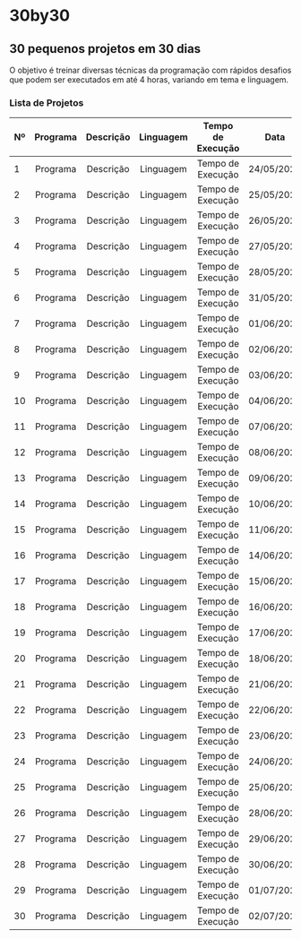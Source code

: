 # 30by30

## 30 pequenos projetos em 30 dias

O objetivo é treinar diversas técnicas da programação com rápidos desafios que podem ser executados em até 4 horas, variando em tema e linguagem.
### Lista de Projetos

| Nº | Programa        | Descrição           | Linguagem  | Tempo de Execução | Data |
| -- |:---------------:| :------------------:| :---------:| :----------------:| :---:|
| 1 | Programa        | Descrição           | Linguagem  | Tempo de Execução | 24/05/2021 |
| 2 | Programa        | Descrição           | Linguagem  | Tempo de Execução | 25/05/2021 |
| 3 | Programa        | Descrição           | Linguagem  | Tempo de Execução | 26/05/2021 |
| 4 | Programa        | Descrição           | Linguagem  | Tempo de Execução | 27/05/2021 |
| 5 | Programa        | Descrição           | Linguagem  | Tempo de Execução | 28/05/2021 |
| 6 | Programa        | Descrição           | Linguagem  | Tempo de Execução | 31/05/2021 |
| 7 | Programa        | Descrição           | Linguagem  | Tempo de Execução | 01/06/2021 |
| 8 | Programa        | Descrição           | Linguagem  | Tempo de Execução | 02/06/2021 |
| 9 | Programa        | Descrição           | Linguagem  | Tempo de Execução | 03/06/2021 |
| 10 | Programa        | Descrição           | Linguagem  | Tempo de Execução | 04/06/2021 |
| 11 | Programa        | Descrição           | Linguagem  | Tempo de Execução | 07/06/2021 |
| 12 | Programa        | Descrição           | Linguagem  | Tempo de Execução | 08/06/2021 |
| 13 | Programa        | Descrição           | Linguagem  | Tempo de Execução | 09/06/2021 |
| 14 | Programa        | Descrição           | Linguagem  | Tempo de Execução | 10/06/2021 |
| 15 | Programa        | Descrição           | Linguagem  | Tempo de Execução | 11/06/2021 |
| 16 | Programa        | Descrição           | Linguagem  | Tempo de Execução | 14/06/2021 |
| 17 | Programa        | Descrição           | Linguagem  | Tempo de Execução | 15/06/2021 |
| 18 | Programa        | Descrição           | Linguagem  | Tempo de Execução | 16/06/2021 |
| 19 | Programa        | Descrição           | Linguagem  | Tempo de Execução | 17/06/2021 |
| 20 | Programa        | Descrição           | Linguagem  | Tempo de Execução | 18/06/2021 |
| 21 | Programa        | Descrição           | Linguagem  | Tempo de Execução | 21/06/2021 |
| 22 | Programa        | Descrição           | Linguagem  | Tempo de Execução | 22/06/2021 |
| 23 | Programa        | Descrição           | Linguagem  | Tempo de Execução | 23/06/2021 |
| 24 | Programa        | Descrição           | Linguagem  | Tempo de Execução | 24/06/2021 |
| 25 | Programa        | Descrição           | Linguagem  | Tempo de Execução | 25/06/2021 |
| 26 | Programa        | Descrição           | Linguagem  | Tempo de Execução | 28/06/2021 |
| 27 | Programa        | Descrição           | Linguagem  | Tempo de Execução | 29/06/2021 |
| 28 | Programa        | Descrição           | Linguagem  | Tempo de Execução | 30/06/2021 |
| 29 | Programa        | Descrição           | Linguagem  | Tempo de Execução | 01/07/2021 |
| 30 | Programa        | Descrição           | Linguagem  | Tempo de Execução | 02/07/2021 |

